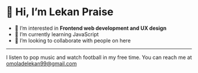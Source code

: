 # 👋 Hi, I’m Lekan Praise
- 👀 I’m interested in **Frontend web development and UX design**
- 🌱 I’m currently learning JavaScript
- 💞️ I’m looking to collaborate with people on here


---
I listen to pop music and watch football in my free time.
You can reach me at omoladelekan99@gmail.com

<!---
Praise7165/Praise7165 is a ✨ special ✨ repository because its `README.md` (this file) appears on your GitHub profile.
You can click the Preview link to take a look at your changes.
--->
